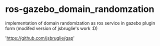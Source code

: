 # ros-gazebo_domain_randomzation
implementation of domain randomization as ros service in gazebo plugin form (modifed version of jsbruglie's work :D)


'https://github.com/jsbruglie/gap'
